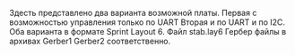 Здесть представлено два варианта возможной платы.
Первая с возможностью управления только по UART
Вторая и по UART и по I2C.
Оба варианта в формате Sprint Layout 6.
Файл stab.lay6
Гербер файлы в архивах Gerber1 Gerber2 соответственно.
